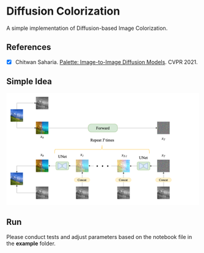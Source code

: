# Diffusion Colorization
A simple implementation of Diffusion-based Image Colorization.

## References
- [x] Chitwan Saharia. [Palette: Image-to-Image Diffusion Models](https://arxiv.org/pdf/2111.05826.pdf). CVPR 2021.

## Simple Idea
<img src="images/pipeline.png">

## Run
Please conduct tests and adjust parameters based on the notebook file in the **example** folder.

